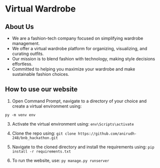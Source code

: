 # Virtual Wardrobe

## About Us
* We are a fashion-tech company focused on simplifying wardrobe management.
* We offer a virtual wardrobe platform for organizing, visualizing, and curating outfits.
* Our mission is to blend fashion with technology, making style decisions effortless.
* Committed to helping you maximize your wardrobe and make sustainable fashion choices.

## How to use our website
1) Open Command Prompt, navigate to a directory of your choice and create a virtual environment using:

 ```py -m venv env```

3) Activate the virtual environment using: ```env\Scripts\activate```

4) Clone the repo using: ```git clone https://github.com/anirudh-248/bnb_hackathon.git```

5) Navigate to the cloned directory and install the requirements using: ```pip install -r requirements.txt```

6) To run the website, use: ```py manage.py runserver```
